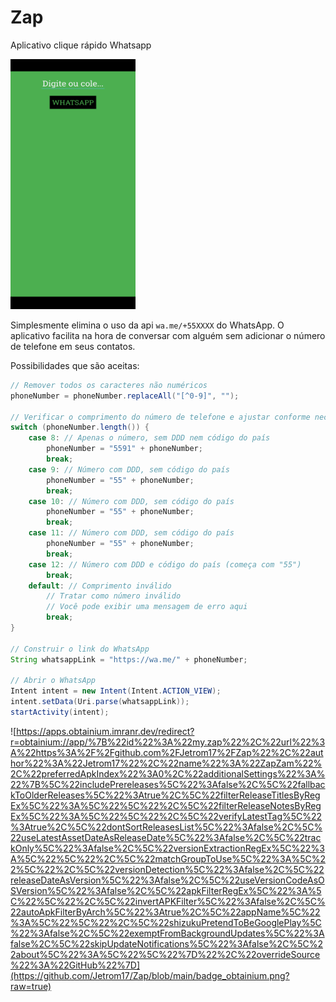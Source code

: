 # Zap
Aplicativo clique rápido Whatsapp

<img src="demo.png" width="200" height="400">

Simplesmente elimina o uso da api `wa.me/+55XXXX` do WhatsApp. O aplicativo facilita na hora de conversar com alguém sem adicionar o número de telefone em seus contatos.

Possibilidades que são aceitas:

```java
// Remover todos os caracteres não numéricos
phoneNumber = phoneNumber.replaceAll("[^0-9]", "");

// Verificar o comprimento do número de telefone e ajustar conforme necessário
switch (phoneNumber.length()) {
    case 8: // Apenas o número, sem DDD nem código do país
        phoneNumber = "5591" + phoneNumber;
        break;
    case 9: // Número com DDD, sem código do país
        phoneNumber = "55" + phoneNumber;
        break;
    case 10: // Número com DDD, sem código do país
        phoneNumber = "55" + phoneNumber;
        break;
    case 11: // Número com DDD, sem código do país
        phoneNumber = "55" + phoneNumber;
        break;
    case 12: // Número com DDD e código do país (começa com "55")
        break;
    default: // Comprimento inválido
        // Tratar como número inválido
        // Você pode exibir uma mensagem de erro aqui
        break;
}

// Construir o link do WhatsApp
String whatsappLink = "https://wa.me/" + phoneNumber;

// Abrir o WhatsApp
Intent intent = new Intent(Intent.ACTION_VIEW);
intent.setData(Uri.parse(whatsappLink));
startActivity(intent);
```

![https://apps.obtainium.imranr.dev/redirect?r=obtainium://app/%7B%22id%22%3A%22my.zap%22%2C%22url%22%3A%22https%3A%2F%2Fgithub.com%2FJetrom17%2FZap%22%2C%22author%22%3A%22Jetrom17%22%2C%22name%22%3A%22ZapZam%22%2C%22preferredApkIndex%22%3A0%2C%22additionalSettings%22%3A%22%7B%5C%22includePrereleases%5C%22%3Afalse%2C%5C%22fallbackToOlderReleases%5C%22%3Atrue%2C%5C%22filterReleaseTitlesByRegEx%5C%22%3A%5C%22%5C%22%2C%5C%22filterReleaseNotesByRegEx%5C%22%3A%5C%22%5C%22%2C%5C%22verifyLatestTag%5C%22%3Atrue%2C%5C%22dontSortReleasesList%5C%22%3Afalse%2C%5C%22useLatestAssetDateAsReleaseDate%5C%22%3Afalse%2C%5C%22trackOnly%5C%22%3Afalse%2C%5C%22versionExtractionRegEx%5C%22%3A%5C%22%5C%22%2C%5C%22matchGroupToUse%5C%22%3A%5C%22%5C%22%2C%5C%22versionDetection%5C%22%3Afalse%2C%5C%22releaseDateAsVersion%5C%22%3Afalse%2C%5C%22useVersionCodeAsOSVersion%5C%22%3Afalse%2C%5C%22apkFilterRegEx%5C%22%3A%5C%22%5C%22%2C%5C%22invertAPKFilter%5C%22%3Afalse%2C%5C%22autoApkFilterByArch%5C%22%3Atrue%2C%5C%22appName%5C%22%3A%5C%22%5C%22%2C%5C%22shizukuPretendToBeGooglePlay%5C%22%3Afalse%2C%5C%22exemptFromBackgroundUpdates%5C%22%3Afalse%2C%5C%22skipUpdateNotifications%5C%22%3Afalse%2C%5C%22about%5C%22%3A%5C%22%5C%22%7D%22%2C%22overrideSource%22%3A%22GitHub%22%7D](https://github.com/Jetrom17/Zap/blob/main/badge_obtainium.png?raw=true)
